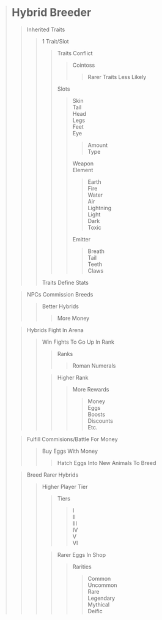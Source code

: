 > # Hybrid Breeder
>> Inherited Traits
>>> 1 Trait/Slot
>>>> Traits Conflict
>>>>> Cointoss
>>>>>> Rarer Traits Less Likely
>>>>
>>>> Slots
>>>>> Skin\
>>>>> Tail\
>>>>> Head\
>>>>> Legs\
>>>>> Feet\
>>>>> Eye
>>>>>> Amount\
>>>>>> Type
>>>>>
>>>>> Weapon\
>>>>> Element
>>>>>> Earth\
>>>>>> Fire\
>>>>>> Water\
>>>>>> Air\
>>>>>> Lightning\
>>>>>> Light\
>>>>>> Dark\
>>>>>> Toxic
>>>>>
>>>>> Emitter
>>>>>> Breath\
>>>>>> Tail\
>>>>>> Teeth\
>>>>>> Claws
>>>
>>> Traits Define Stats
>
>> NPCs Commission Breeds
>>> Better Hybrids
>>>> More Money
>
>> Hybrids Fight In Arena
>>> Win Fights To Go Up In Rank
>>>> Ranks
>>>>> Roman Numerals
>>>
>>>> Higher Rank
>>>>> More Rewards
>>>>>> Money\
>>>>>> Eggs\
>>>>>> Boosts\
>>>>>> Discounts\
>>>>>> Etc.
>
>> Fulfill Commisions/Battle For Money
>>> Buy Eggs With Money
>>>> Hatch Eggs Into New Animals To Breed
>
>> Breed Rarer Hybrids
>>> Higher Player Tier
>>>> Tiers
>>>>> I\
>>>>> II\
>>>>> III\
>>>>> IV\
>>>>> V\
>>>>> VI
>>>
>>>> Rarer Eggs In Shop
>>>>> Rarities
>>>>>> Common\
>>>>>> Uncommon\
>>>>>> Rare\
>>>>>> Legendary\
>>>>>> Mythical\
>>>>>> Deific